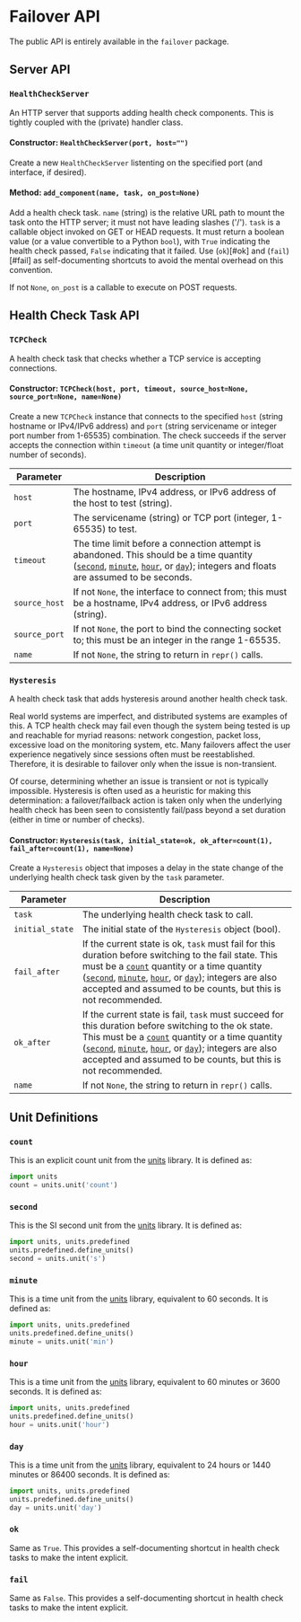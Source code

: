 # Failover API #

The public API is entirely available in the `failover` package.

## Server API ##

### `HealthCheckServer` ###

An HTTP server that supports adding health check components.  This is tightly
coupled with the (private) handler class.

#### Constructor: `HealthCheckServer(port, host="")` ####

Create a new `HealthCheckServer` listenting on the specified port (and
interface, if desired).

#### Method: `add_component(name, task, on_post=None)` ####

Add a health check task.  `name` (string) is the relative URL path to mount
the task onto the HTTP server; it must not have leading slashes ('/').
`task` is a callable object invoked on GET or HEAD requests.  It must
return a boolean value (or a value convertible to a Python `bool`), with
`True` indicating the health check passed, `False` indicating that it failed.
Use (`ok`)[#ok] and (`fail`)[#fail] as self-documenting shortcuts to avoid
the mental overhead on this convention.

If not `None`, `on_post` is a callable to execute on POST requests.

## Health Check Task API ##

### `TCPCheck` ###

A health check task that checks whether a TCP service is accepting
connections.

#### Constructor: `TCPCheck(host, port, timeout, source_host=None, source_port=None, name=None)` ####

Create a new `TCPCheck` instance that connects to the specified `host`
(string hostname or IPv4/IPv6 address) and `port` (string servicename or
integer port number from 1-65535) combination.  The check succeeds if the
server accepts the connection within `timeout` (a time unit quantity or
integer/float number of seconds).

| Parameter | Description
| --------- | -----------
| `host`    | The hostname, IPv4 address, or IPv6 address of the host to test (string).
| `port`    | The servicename (string) or TCP port (integer, 1-65535) to test.
| `timeout` | The time limit before a connection attempt is abandoned.  This should be a time quantity ([`second`](#second), [`minute`](#minute), [`hour`](#hour), or [`day`](#day)); integers and floats are assumed to be seconds.
| `source_host` | If not `None`, the interface to connect from; this must be a hostname, IPv4 address, or IPv6 address (string).
| `source_port` | If not `None`, the port to bind the connecting socket to; this must be an integer in the range 1-65535.
| `name` | If not `None`, the string to return in `repr()` calls.

### `Hysteresis` ###

A health check task that adds hysteresis around another health check task.

Real world systems are imperfect, and distributed systems are examples of
this.  A TCP health check may fail even though the system being tested is
up and reachable for myriad reasons: network congestion, packet loss,
excessive load on the monitoring system, etc.  Many failovers affect the
user experience negatively since sessions often must be reestablished.
Therefore, it is desirable to failover only when the issue is non-transient.

Of course, determining whether an issue is transient or not is typically
impossible.  Hysteresis is often used as a heuristic for making this
determination:  a failover/failback action is taken only when the
underlying health check has been seen to consistently fail/pass beyond a set
duration (either in time or number of checks).

#### Constructor: `Hysteresis(task, initial_state=ok, ok_after=count(1), fail_after=count(1), name=None)` ####

Create a `Hysteresis` object that imposes a delay in the state change of the
underlying health check task given by the `task` parameter.

| Parameter | Description
| --------- | -----------
| `task`    | The underlying health check task to call.
| `initial_state` | The initial state of the `Hysteresis` object (bool).
| `fail_after` | If the current state is ok, `task` must fail for this duration before switching to the fail state.  This must be a [`count`](#count) quantity or a time quantity ([`second`](#second), [`minute`](#minute), [`hour`](#hour), or [`day`](#day)); integers are also accepted and assumed to be counts, but this is not recommended.
| `ok_after` | If the current state is fail, `task` must succeed for this duration before switching to the ok state.  This must be a [`count`](#count) quantity or a time quantity ([`second`](#second), [`minute`](#minute), [`hour`](#hour), or [`day`](#day)); integers are also accepted and assumed to be counts, but this is not recommended.
| `name` | If not `None`, the string to return in `repr()` calls.

## Unit Definitions ##

### `count` ###

This is an explicit count unit from the [units](https://pypi.python.org/pypi/units/) library.  It is defined as:
```python
import units
count = units.unit('count')
```

### `second` ###

This is the SI second unit from the [units](https://pypi.python.org/pypi/units/) library.  It is defined as:
```python
import units, units.predefined
units.predefined.define_units()
second = units.unit('s')
```

### `minute` ###

This is a time unit from the [units](https://pypi.python.org/pypi/units/) library, equivalent to 60 seconds.  It is defined as:
```python
import units, units.predefined
units.predefined.define_units()
minute = units.unit('min')
```

### `hour` ###

This is a time unit from the [units](https://pypi.python.org/pypi/units/) library, equivalent to 60 minutes or 3600 seconds.  It is defined as:
```python
import units, units.predefined
units.predefined.define_units()
hour = units.unit('hour')
```

### `day` ###

This is a time unit from the [units](https://pypi.python.org/pypi/units/) library, equivalent to 24 hours or 1440 minutes or 86400 seconds.  It is defined as:
```python
import units, units.predefined
units.predefined.define_units()
day = units.unit('day')
```

### `ok` ###

Same as `True`.  This provides a self-documenting shortcut in health check
tasks to make the intent explicit.

### `fail` ###

Same as `False`.  This provides a self-documenting shortcut in health check
tasks to make the intent explicit.
